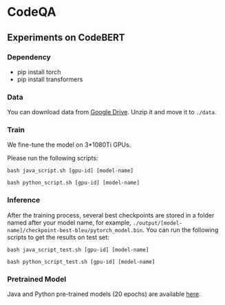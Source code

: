 # CodeQA

## Experiments on CodeBERT

### Dependency

- pip install torch
- pip install transformers

### Data

You can download data from [Google Drive](https://drive.google.com/drive/folders/1i04sJNUHwMuDfMV2UfWeQG-Uv8MRw_qh?usp=sharing). Unzip it and move it to `./data`.  

### Train 

We fine-tune the model on 3*1080Ti GPUs.

Please run the following scripts:

`bash java_script.sh [gpu-id] [model-name]`

`bash python_script.sh [gpu-id] [model-name]`

### Inference

After the training process, several best checkpoints are stored in a folder named after your model name, for example, `./output/[model-name]/checkpoint-best-bleu/pytorch_model.bin`. You can run the following scripts to get the results on test set:

`bash java_script_test.sh [gpu-id] [model-name]`

`bash python_script_test.sh [gpu-id] [model-name]`

### Pretrained Model

Java and Python pre-trained models (20 epochs) are available [here](https://drive.google.com/drive/folders/1A_C6O649cXjjpk3KKHIe6eaEU5tBaMLJ?usp=sharing).























